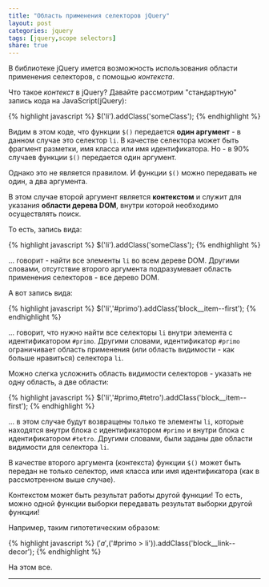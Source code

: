 ```yaml
---
title: "Область применения селекторов jQuery"
layout: post
categories: jquery
tags: [jquery,scope selectors]
share: true
---
```


В библиотеке jQuery имется возможность использования области применения селекторов, с помощью *контекста*.

Что такое *контекст* в jQuery? Давайте рассмотрим "стандартную" запись кода на JavaScript(jQuery):

{% highlight javascript %}
$('li').addClass('someClass');
{% endhighlight %}

Видим в этом коде, что функции `$()` передается **один аргумент** - в данном случае это селектор `li`. В качестве селектора может быть фрагмент разметки, имя класса или имя идентификатора. Но - в 90% случаев функции `$()` передается один аргумент.

Однако это не является правилом. И функции `$()` можно передавать не один, а два аргумента.

В этом случае второй аргумент является **контекстом** и служит для указания **области дерева DOM**, внутри которой необходимо осуществлять поиск.

То есть, запись вида:

{% highlight javascript %}
$('li').addClass('someClass');
{% endhighlight %}

... говорит - найти все элементы `li` во всем дереве DOM. Другими словами, отсутствие второго аргумента подразумевает область применения селекторов - все дерево DOM.

А вот запись вида:

{% highlight javascript %}
$('li','#primo').addClass('block__item--first');
{% endhighlight %}

... говорит, что нужно найти все селекторы `li` внутри элемента с идентификатором `#primo`. Другими словами, идентификатор `#primo` ограничивает область применения (или область видимости - как больше нравиться) селектора `li`.

Можно слегка усложнить область видимости селекторов - указать не одну область, а две области:

{% highlight javascript %}
$('li','#primo,#tetro').addClass('block__item--first');
{% endhighlight %}

... в этом случае будут возвращены только те элементы `li`, которые находятся внутри блока с идентификатором `#primo` и внутри блока с идентификатором `#tetro`. Другими словами, были заданы две области видимости для селектора `li`.

В качестве второго аргумента (контекста) функции `$()` может быть передан не только селектор, имя класса или имя идентификатора (как в рассмотренном выше случае).

Контекстом может быть результат работы другой функции! То есть, можно одной функции выборки передавать результат выборки другой функции!

Например, таким гипотетическим образом:

{% highlight javascript %}
$('a',$('#primo > li')).addClass('block__link--decor');
{% endhighlight %}

На этом все.

***
